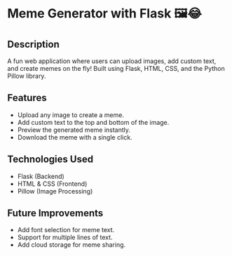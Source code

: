 # Meme Generator with Flask 🖼️😂

## Description
A fun web application where users can upload images, add custom text, and create memes on the fly! Built using Flask, HTML, CSS, and the Python Pillow library.

## Features
- Upload any image to create a meme.
- Add custom text to the top and bottom of the image.
- Preview the generated meme instantly.
- Download the meme with a single click.

## Technologies Used
- Flask (Backend)
- HTML & CSS (Frontend)
- Pillow (Image Processing)

## Future Improvements
- Add font selection for meme text.
- Support for multiple lines of text.
- Add cloud storage for meme sharing.
